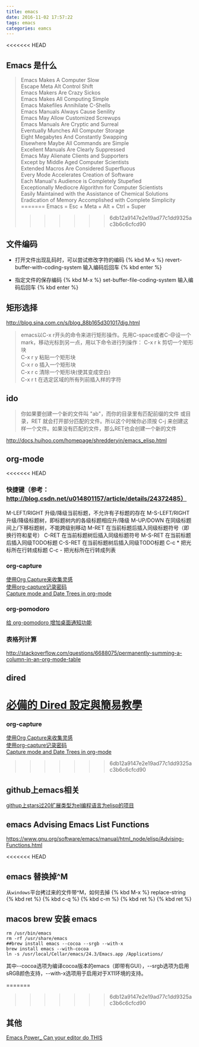 ```yaml
---
title: emacs
date: 2016-11-02 17:57:22
tags: emacs
categories: eamcs
---
```


<<<<<<< HEAD
## Emacs 是什么

>Emacs Makes A Computer Slow  
>Escape Meta Alt Control Shift  
>Emacs Makers Are Crazy Sickos  
>Emacs Makes All Computing Simple  
>Emacs Makefiles Annihilate C-Shells  
>Emacs Manuals Always Cause Senility  
>Emacs May Allow Customized Screwups  
>Emacs Manuals Are Cryptic and Surreal  
>Eventually Munches All Computer Storage  
>Eight Megabytes And Constantly Swapping  
>Elsewhere Maybe All Commands are Simple  
>Excellent Manuals Are Clearly Suppressed  
>Emacs May Alienate Clients and Supporters  
>Except by Middle Aged Computer Scientists  
>Extended Macros Are Considered Superfluous  
>Every Mode Accelerates Creation of Software  
>Each Manual's Audience is Completely Stupefied  
>Exceptionally Mediocre Algorithm for Computer Scientists  
>Easily Maintained with the Assistance of Chemical Solutions  
>Eradication of Memory Accomplished with Complete Simplicity  
=======
>Emacs = Esc + Meta + Alt + Ctrl + Super
>>>>>>> 6db12a9147e2e19ad77c1dd9325ac3b6c6cfcd90

<!-- more -->


## 文件编码

- 打开文件出现乱码时，可以尝试修改字符的编码
{% kbd M-x %} revert-buffer-with-coding-system 输入编码后回车 {% kbd enter %}

- 指定文件的保存编码
{% kbd M-x %} set-buffer-file-coding-system 输入编码后回车 {% kbd enter %}

## 矩形选择

http://blog.sina.com.cn/s/blog_88b165d301017djg.html

>emacs以C-x r开头的命令来进行矩形操作。先用C-space或者C-@设一个mark，移动光标到另一点，用以下命令进行列操作：
>C-x r k 剪切一个矩形块  
>C-x r y 粘贴一个矩形块  
>C-x r o 插入一个矩形块  
>C-x r c 清除一个矩形块(使其变成空白)  
>C-x r t 在选定区域的所有列前插入样的字符

## ido

>你如果要创建一个新的文件叫 "ab"，而你的目录里有匹配前缀的文件 或目录，RET 就会打开部分匹配的文件。所以这个时候你必须按 C-j 来创建这 样一个文件。如果没有匹配的文件，那么RET也会创建一个新的文件

http://docs.huihoo.com/homepage/shredderyin/emacs_elisp.html

## org-mode

<<<<<<< HEAD
### 快捷键（参考：http://blog.csdn.net/u014801157/article/details/24372485）
M-LEFT/RIGHT	升级/降级当前标题，不允许有子标题的存在
M-S-LEFT/RIGHT	升级/降级标题树，即标题树内的各级标题相应升/降级
M-UP/DOWN	在同级标题间上/下移标题树，不能跨级别移动
M-RET	在当前标题后插入同级标题符号（即换行符和星号）
C-RET	在当前标题树后插入同级标题符号
M-S-RET	在当前标题后插入同级TODO标题
C-S-RET	在当前标题树后插入同级TODO标题
C-c *	把光标所在行转成标题
C-c -	把光标所在行转成列表

### org-capture
[使用Org Capture来收集灵感](http://www.jianshu.com/p/d308e17a48d1)  
[使用org-capture记录密码](http://alpha-blog.wanglianghome.org/2010/08/20/append-table-row-with-org-capture/)  
[Capture mode and Date Trees in org-mode](http://members.optusnet.com.au/~charles57/GTD/datetree.html)  
### org-pomodoro
[给 org-pomodoro 增加桌面通知功能](http://guleilab.com/2016/05/05/OrgPomodoroNotifier/)

### 表格列计算
http://stackoverflow.com/questions/6688075/permanently-summing-a-column-in-an-org-mode-table

## dired
[必備的 Dired 設定與簡易教學](https://kuanyui.github.io/2014/06/21/dired-tutorial-and-essential-configs/)
=======
### org-capture

[使用Org Capture来收集灵感](http://www.jianshu.com/p/d308e17a48d1)  
[使用org-capture记录密码](http://alpha-blog.wanglianghome.org/2010/08/20/append-table-row-with-org-capture/)  
[Capture mode and Date Trees in org-mode](http://members.optusnet.com.au/~charles57/GTD/datetree.html)  
>>>>>>> 6db12a9147e2e19ad77c1dd9325ac3b6c6cfcd90

## github上emacs相关

[githup上stars过20扩展类型为el编程语言为elisp的项目](https://github.com/search?p=1&q=stars:%3E20+extension:el+language:elisp&ref=searchresults&type=Repositories)

## emacs Advising Emacs List Functions

https://www.gnu.org/software/emacs/manual/html_node/elisp/Advising-Functions.html

<<<<<<< HEAD
## emacs 替换掉^M
从`windows`平台拷过来的文件带^M，如何去掉
{% kbd M-x %} replace-string {% kbd ret %} {% kbd c-q %} {% kbd c-m %} {% kbd ret %} {% kbd ret %}

## macos brew 安装 emacs
```
rm /usr/bin/emacs
rm -rf /usr/share/emacs
##brew install emacs --cocoa --srgb --with-x
brew install emacs --with-cocoa 
ln -s /usr/local/Cellar/emacs/24.3/Emacs.app /Applications/
```
其中--cocoa选项为编译cocoa版本的emacs（即带有GUI），--srgb选项为启用sRGB颜色支持，--with-x选项用于启用对于X11环境的支持。

=======
>>>>>>> 6db12a9147e2e19ad77c1dd9325ac3b6c6cfcd90
## 其他

[Emacs Power_ Can your editor do THIS](http://v.youku.com/v_show/id_XMjA4Mzg2MjAw.html)

